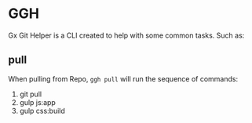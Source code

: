 # GGH

Gx Git Helper is a CLI created to help with some common tasks. Such as:

## pull

When pulling from Repo, `ggh pull` will run the sequence of commands:

1. git pull
2. gulp js:app
3. gulp css:build
